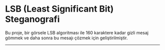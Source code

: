 # LSB (Least Significant Bit) Steganografi

Bu proje, bir görsele LSB algoritması ile 160 karaktere kadar gizli mesaj gömmek ve daha sonra bu mesajı çözmek için geliştirilmiştir.

---
